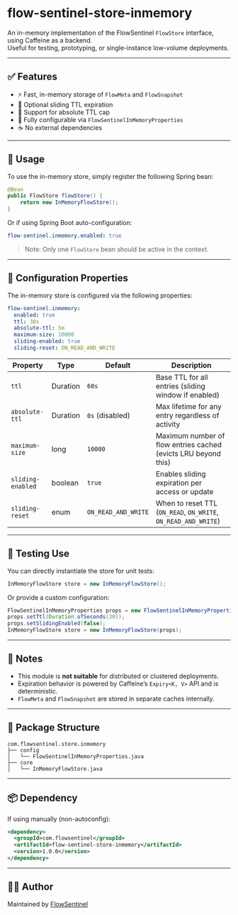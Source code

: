 # flow-sentinel-store-inmemory

An in-memory implementation of the FlowSentinel `FlowStore` interface, using Caffeine as a backend.  
Useful for testing, prototyping, or single-instance low-volume deployments.

---

## ✅ Features

- ⚡ Fast, in-memory storage of `FlowMeta` and `FlowSnapshot`
- 🔁 Optional sliding TTL expiration
- 🧠 Support for absolute TTL cap
- 🔧 Fully configurable via `FlowSentinelInMemoryProperties`
- ☕ No external dependencies

---

## 🚀 Usage

To use the in-memory store, simply register the following Spring bean:

```java
@Bean
public FlowStore flowStore() {
    return new InMemoryFlowStore();
}
```

Or if using Spring Boot auto-configuration:

```yaml
flow-sentinel.inmemory.enabled: true
```

> Note: Only one `FlowStore` bean should be active in the context.

---

## 🧩 Configuration Properties

The in-memory store is configured via the following properties:

```yaml
flow-sentinel.inmemory:
  enabled: true
  ttl: 30s
  absolute-ttl: 5m
  maximum-size: 10000
  sliding-enabled: true
  sliding-reset: ON_READ_AND_WRITE
```

| Property             | Type      | Default             | Description                                                                 |
|----------------------|-----------|---------------------|-----------------------------------------------------------------------------|
| `ttl`                | Duration  | `60s`               | Base TTL for all entries (sliding window if enabled)                        |
| `absolute-ttl`       | Duration  | `0s` (disabled)     | Max lifetime for any entry regardless of activity                           |
| `maximum-size`       | long      | `10000`             | Maximum number of flow entries cached (evicts LRU beyond this)              |
| `sliding-enabled`    | boolean   | `true`              | Enables sliding expiration per access or update                            |
| `sliding-reset`      | enum      | `ON_READ_AND_WRITE` | When to reset TTL (`ON_READ`, `ON_WRITE`, `ON_READ_AND_WRITE`)              |

---

## 🧪 Testing Use

You can directly instantiate the store for unit tests:

```java
InMemoryFlowStore store = new InMemoryFlowStore();
```

Or provide a custom configuration:

```java
FlowSentinelInMemoryProperties props = new FlowSentinelInMemoryProperties();
props.setTtl(Duration.ofSeconds(30));
props.setSlidingEnabled(false);
InMemoryFlowStore store = new InMemoryFlowStore(props);
```

---

## 🔐 Notes

- This module is **not suitable** for distributed or clustered deployments.
- Expiration behavior is powered by Caffeine’s `Expiry<K, V>` API and is deterministic.
- `FlowMeta` and `FlowSnapshot` are stored in separate caches internally.

---

## 📂 Package Structure

```
com.flowsentinel.store.inmemory
├── config
│   └── FlowSentinelInMemoryProperties.java
├── core
│   └── InMemoryFlowStore.java
```

---

## 📦 Dependency

If using manually (non-autoconfig):

```xml
<dependency>
  <groupId>com.flowsentinel</groupId>
  <artifactId>flow-sentinel-store-inmemory</artifactId>
  <version>1.0.0</version>
</dependency>
```

---

## 👨‍💻 Author

Maintained by [FlowSentinel](https://github.com/gklp/flow-sentinel)
